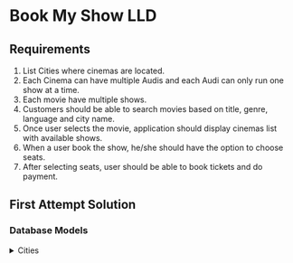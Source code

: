 # Book My Show LLD

## Requirements
1. List Cities where cinemas are located.
2. Each Cinema can have multiple Audis and each Audi can only run one show at a time.
3. Each movie have multiple shows.
4. Customers should be able to search movies based on title, genre, language and city name.
5. Once user selects the movie, application should display cinemas list with available shows.
6. When a user book the show, he/she should have the option to choose seats.
7. After selecting seats, user should be able to book tickets and do payment.

## First Attempt Solution
### Database Models
<details>
  
<summary> Cities </summary>

```
  class Cities {
    private string name;
    Cities(string name) {
      this.name = name;
    }
  }
```

<summary> Cinemas </summary>

```
  class Cinemas {
    private string name;
    private int city_id;
    Cities(string name, int city_id) {
      this.name = name;
      this.city_id = city_id;
    }
  }
```

<summary> Audis </summary>

```
  class Audis {
    private string name;
    private int cinema_id;
    Audis(string name, int cinema_id) {
      this.name = name;
      this.cinema_id = cinema_id;
    }
  }
```


<summary> Movies </summary>

```
  class Movies {
    private string name;
    private string genre;
    private string languages;
    private date release_date;
    Movies(string name, string genre, string languages, Date release_date) {
      this.name = name;
      this.genre  = genre;
      this.languages = languages;
      this.release_date = release_date;
    }
  }
```

<summary> Shows </summary>

```
  class Shows {
    private int audi_id;
    private int movie_id;
    Shows(int audi_id, int movie_id) {
      this.audi_id = audi_id;
      this.movie_id  = movie_id;
    }
  }
```

<summary> Seats </summary>

```
  class Shows {
    private int seat_number;
    private bool is_filled;
    Shows(int seat_number, bool is_filled) {
      this.seat_number = seat_number;
      this.is_filled  = is_filled;
    }
  }
```

</details>
